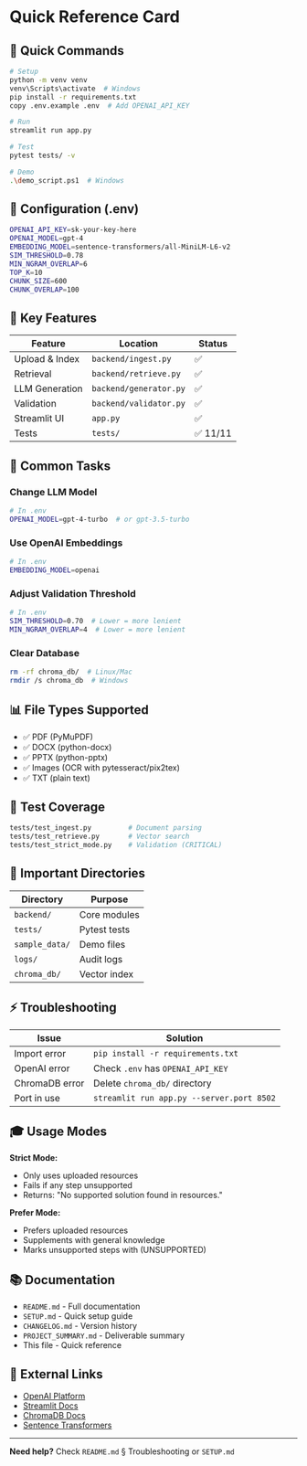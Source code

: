 # Quick Reference Card

## 🚀 Quick Commands

```bash
# Setup
python -m venv venv
venv\Scripts\activate  # Windows
pip install -r requirements.txt
copy .env.example .env  # Add OPENAI_API_KEY

# Run
streamlit run app.py

# Test
pytest tests/ -v

# Demo
.\demo_script.ps1  # Windows
```

## 📝 Configuration (.env)

```bash
OPENAI_API_KEY=sk-your-key-here
OPENAI_MODEL=gpt-4
EMBEDDING_MODEL=sentence-transformers/all-MiniLM-L6-v2
SIM_THRESHOLD=0.78
MIN_NGRAM_OVERLAP=6
TOP_K=10
CHUNK_SIZE=600
CHUNK_OVERLAP=100
```

## 🎯 Key Features

| Feature | Location | Status |
|---------|----------|--------|
| Upload & Index | `backend/ingest.py` | ✅ |
| Retrieval | `backend/retrieve.py` | ✅ |
| LLM Generation | `backend/generator.py` | ✅ |
| Validation | `backend/validator.py` | ✅ |
| Streamlit UI | `app.py` | ✅ |
| Tests | `tests/` | ✅ 11/11 |

## 🔧 Common Tasks

### Change LLM Model
```bash
# In .env
OPENAI_MODEL=gpt-4-turbo  # or gpt-3.5-turbo
```

### Use OpenAI Embeddings
```bash
# In .env
EMBEDDING_MODEL=openai
```

### Adjust Validation Threshold
```bash
# In .env
SIM_THRESHOLD=0.70  # Lower = more lenient
MIN_NGRAM_OVERLAP=4  # Lower = more lenient
```

### Clear Database
```bash
rm -rf chroma_db/  # Linux/Mac
rmdir /s chroma_db  # Windows
```

## 📊 File Types Supported

- ✅ PDF (PyMuPDF)
- ✅ DOCX (python-docx)
- ✅ PPTX (python-pptx)
- ✅ Images (OCR with pytesseract/pix2tex)
- ✅ TXT (plain text)

## 🧪 Test Coverage

```bash
tests/test_ingest.py         # Document parsing
tests/test_retrieve.py       # Vector search
tests/test_strict_mode.py    # Validation (CRITICAL)
```

## 📁 Important Directories

| Directory | Purpose |
|-----------|---------|
| `backend/` | Core modules |
| `tests/` | Pytest tests |
| `sample_data/` | Demo files |
| `logs/` | Audit logs |
| `chroma_db/` | Vector index |

## ⚡ Troubleshooting

| Issue | Solution |
|-------|----------|
| Import error | `pip install -r requirements.txt` |
| OpenAI error | Check `.env` has `OPENAI_API_KEY` |
| ChromaDB error | Delete `chroma_db/` directory |
| Port in use | `streamlit run app.py --server.port 8502` |

## 🎓 Usage Modes

**Strict Mode:**
- Only uses uploaded resources
- Fails if any step unsupported
- Returns: "No supported solution found in resources."

**Prefer Mode:**
- Prefers uploaded resources
- Supplements with general knowledge
- Marks unsupported steps with (UNSUPPORTED)

## 📚 Documentation

- `README.md` - Full documentation
- `SETUP.md` - Quick setup guide
- `CHANGELOG.md` - Version history
- `PROJECT_SUMMARY.md` - Deliverable summary
- This file - Quick reference

## 🔗 External Links

- [OpenAI Platform](https://platform.openai.com/)
- [Streamlit Docs](https://docs.streamlit.io/)
- [ChromaDB Docs](https://docs.trychroma.com/)
- [Sentence Transformers](https://www.sbert.net/)

---

**Need help?** Check `README.md` § Troubleshooting or `SETUP.md`
